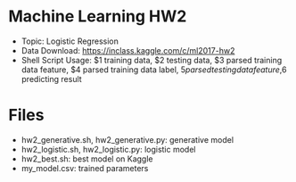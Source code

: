 # Machine Learning HW2
- Topic: Logistic Regression
- Data Download: https://inclass.kaggle.com/c/ml2017-hw2
- Shell Script Usage: $1 training data, $2 testing data, $3 parsed training data feature, $4  parsed training data label, $5 parsed testing data feature,$6 predicting result


# Files
- hw2_generative.sh, hw2_generative.py: generative model
- hw2_logistic.sh, hw2_logistic.py: logistic model
- hw2_best.sh: best model on Kaggle
- my_model.csv: trained parameters
